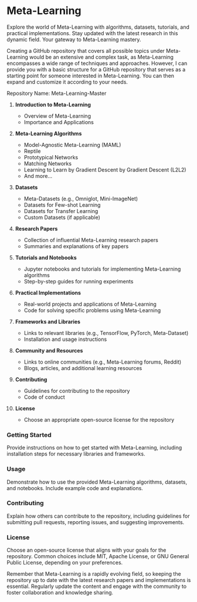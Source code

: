 # Meta-Learning
Explore the world of Meta-Learning with algorithms, datasets, tutorials, and practical implementations. Stay updated with the latest research in this dynamic field. Your gateway to Meta-Learning mastery.

Creating a GitHub repository that covers all possible topics under Meta-Learning would be an extensive and complex task, as Meta-Learning encompasses a wide range of techniques and approaches. However, I can provide you with a basic structure for a GitHub repository that serves as a starting point for someone interested in Meta-Learning. You can then expand and customize it according to your needs.

Repository Name: Meta-Learning-Master

1. **Introduction to Meta-Learning**
   - Overview of Meta-Learning
   - Importance and Applications

2. **Meta-Learning Algorithms**
   - Model-Agnostic Meta-Learning (MAML)
   - Reptile
   - Prototypical Networks
   - Matching Networks
   - Learning to Learn by Gradient Descent by Gradient Descent (L2L2)
   - And more...

3. **Datasets**
   - Meta-Datasets (e.g., Omniglot, Mini-ImageNet)
   - Datasets for Few-shot Learning
   - Datasets for Transfer Learning
   - Custom Datasets (if applicable)

4. **Research Papers**
   - Collection of influential Meta-Learning research papers
   - Summaries and explanations of key papers

5. **Tutorials and Notebooks**
   - Jupyter notebooks and tutorials for implementing Meta-Learning algorithms
   - Step-by-step guides for running experiments

6. **Practical Implementations**
   - Real-world projects and applications of Meta-Learning
   - Code for solving specific problems using Meta-Learning

7. **Frameworks and Libraries**
   - Links to relevant libraries (e.g., TensorFlow, PyTorch, Meta-Dataset)
   - Installation and usage instructions

8. **Community and Resources**
   - Links to online communities (e.g., Meta-Learning forums, Reddit)
   - Blogs, articles, and additional learning resources

9. **Contributing**
   - Guidelines for contributing to the repository
   - Code of conduct

10. **License**
    - Choose an appropriate open-source license for the repository

### Getting Started
Provide instructions on how to get started with Meta-Learning, including installation steps for necessary libraries and frameworks.

### Usage
Demonstrate how to use the provided Meta-Learning algorithms, datasets, and notebooks. Include example code and explanations.

### Contributing
Explain how others can contribute to the repository, including guidelines for submitting pull requests, reporting issues, and suggesting improvements.

### License
Choose an open-source license that aligns with your goals for the repository. Common choices include MIT, Apache License, or GNU General Public License, depending on your preferences.

Remember that Meta-Learning is a rapidly evolving field, so keeping the repository up to date with the latest research papers and implementations is essential. Regularly update the content and engage with the community to foster collaboration and knowledge sharing.
